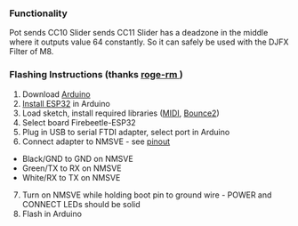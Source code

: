 ### Functionality
Pot sends CC10
Slider sends CC11
Slider has a deadzone in the middle where it outputs value 64 constantly. So it can safely be used with the DJFX Filter of M8.


### Flashing Instructions (thanks <a href=https://github.com/roge-rm/NMCode> roge-rm </a>)
1. Download <a href=https://www.arduino.cc/en/software>Arduino</a>
2. <a href=https://randomnerdtutorials.com/installing-the-esp32-board-in-arduino-ide-windows-instructions/>Install ESP32</a> in Arduino
3. Load sketch, install required libraries (<a href=https://github.com/FortySevenEffects/arduino_midi_library>MIDI</a>, <a href=https://github.com/thomasfredericks/Bounce2>Bounce2</a>)
4. Select board Firebeetle-ESP32
5. Plug in USB to serial FTDI adapter, select port in Arduino
6. Connect adapter to NMSVE - see <a href=https://github.com/roge-rm/NMCode/blob/main/images/pinout.png>pinout</a>
- Black/GND to GND on NMSVE
- Green/TX to RX on NMSVE
- White/RX to TX on NMSVE
7. Turn on NMSVE while holding boot pin to ground wire - POWER and CONNECT LEDs should be solid
8. Flash in Arduino